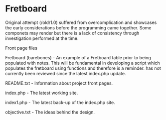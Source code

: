 # Fretboard
Original attempt (/old/1.0) suffered from overcomplication and showcases the early considerations before the programming came together. Some componets may render but there is a lack of consistency through investigation performed at the time.

Front page files

Fretboard (barebones) - An example of a Fretboard table prior to being populated with notes. This will be fundamental in developing a script which populates the fretboard using functions and therefore is a reminder. has not currently been reviewed since the latest index.php update.

README.txt - Information about project front pages.

index.php - The latest working site.

index1.php - The latest back-up of the index.php site.

objective.txt - The ideas behind the design.
